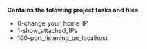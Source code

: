 __Contains the folowing project tasks and files:__  
* 0-change_your_home_IP  
* 1-show_attached_IPs  
* 100-port_listening_on_localhost
